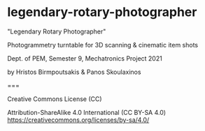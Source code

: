 # legendary-rotary-photographer

"Legendary Rotary Photographer"

Photogrammetry turntable for 3D scanning & cinematic item shots

Dept. of PEM, Semester 9, Mechatronics Project 2021

by Hristos Birmpoutsakis & Panos Skoulaxinos

===

Creative Commons License (CC)

Attribution-ShareAlike 4.0 International (CC BY-SA 4.0) https://creativecommons.org/licenses/by-sa/4.0/
